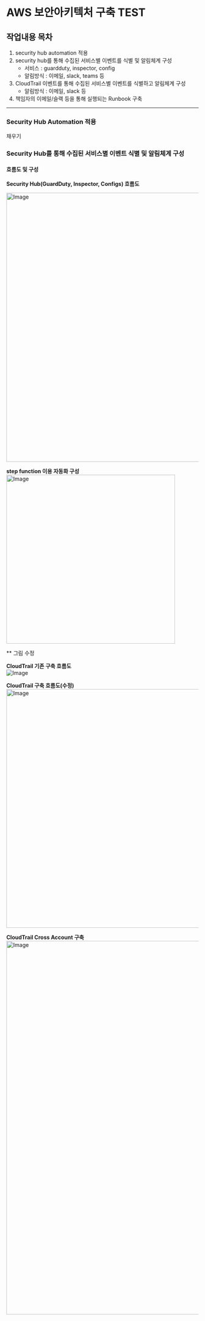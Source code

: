 # AWS 보안아키텍처 구축 TEST
## 작업내용 목차
1. security hub automation 적용
2. security hub를 통해 수집된 서비스별 이벤트를 식별 및 알림체계 구성
    - 서비스 : guardduty, inspector, config
    - 알림방식 : 이메일, slack, teams 등
3. CloudTrail 이벤트를 통해 수집된 서비스별 이벤트를 식별하고 알림체계 구성
    - 알림방식 : 이메일, slack 등
4. 책임자의 이메일/슬랙 등을 통해 실행되는 Runbook 구축
---

### Security Hub Automation 적용
채우기

### Security Hub를 통해 수집된 서비스별 이벤트 식별 및 알림체계 구성

#### 흐름도 및 구성
__Security Hub(GuardDuty, Inspector, Configs) 흐름도__ <br>

<img width="704" alt="Image" src="https://github.com/user-attachments/assets/54875d25-397b-4ef6-93d2-eb08eb02503e" />

__step function 이용 자동화 구성__ <br>
<img width="442" alt="Image" src="https://github.com/user-attachments/assets/41df2ff5-f28b-4aaf-8c32-d0886cc5b6ed" />

** 그림 수정

__CloudTrail 기존 구축 흐름도__ <br>
![Image](https://github.com/user-attachments/assets/018f6abd-908a-4f81-95be-9ed1472038b2)

__CloudTrail 구축 흐름도(수정)__ <br>
<img width="625" alt="Image" src="https://github.com/user-attachments/assets/3045513b-9f42-49e0-bf22-dabfd168e884" />


__CloudTrail Cross Account 구축__ <br>
<img width="978" alt="Image" src="https://github.com/user-attachments/assets/4fb72c46-64e5-4a96-9f9c-6f580fe568c7" />